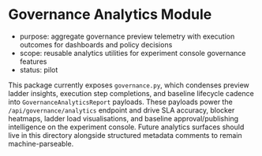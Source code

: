 # Governance Analytics Module

- purpose: aggregate governance preview telemetry with execution outcomes for dashboards and policy decisions
- scope: reusable analytics utilities for experiment console governance features
- status: pilot

This package currently exposes `governance.py`, which condenses preview ladder insights, execution step completions, and baseline lifecycle cadence into `GovernanceAnalyticsReport` payloads. These payloads power the `/api/governance/analytics` endpoint and drive SLA accuracy, blocker heatmaps, ladder load visualisations, and baseline approval/publishing intelligence on the experiment console. Future analytics surfaces should live in this directory alongside structured metadata comments to remain machine-parseable.
